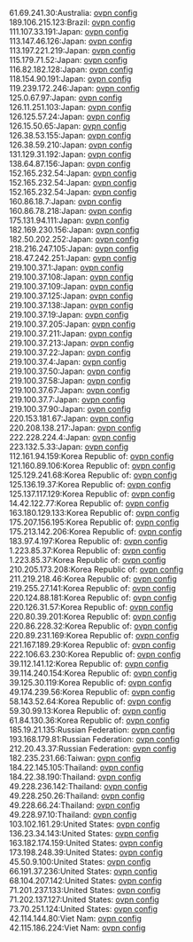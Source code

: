 61.69.241.30:Australia: [ovpn config](vpn/61_69_241_30.ovpn)  
189.106.215.123:Brazil: [ovpn config](vpn/189_106_215_123.ovpn)  
111.107.33.191:Japan: [ovpn config](vpn/111_107_33_191.ovpn)  
113.147.46.126:Japan: [ovpn config](vpn/113_147_46_126.ovpn)  
113.197.221.219:Japan: [ovpn config](vpn/113_197_221_219.ovpn)  
115.179.71.52:Japan: [ovpn config](vpn/115_179_71_52.ovpn)  
116.82.182.128:Japan: [ovpn config](vpn/116_82_182_128.ovpn)  
118.154.90.191:Japan: [ovpn config](vpn/118_154_90_191.ovpn)  
119.239.172.246:Japan: [ovpn config](vpn/119_239_172_246.ovpn)  
125.0.67.97:Japan: [ovpn config](vpn/125_0_67_97.ovpn)  
126.11.251.103:Japan: [ovpn config](vpn/126_11_251_103.ovpn)  
126.125.57.24:Japan: [ovpn config](vpn/126_125_57_24.ovpn)  
126.15.50.65:Japan: [ovpn config](vpn/126_15_50_65.ovpn)  
126.38.53.155:Japan: [ovpn config](vpn/126_38_53_155.ovpn)  
126.38.59.210:Japan: [ovpn config](vpn/126_38_59_210.ovpn)  
131.129.31.192:Japan: [ovpn config](vpn/131_129_31_192.ovpn)  
138.64.87.156:Japan: [ovpn config](vpn/138_64_87_156.ovpn)  
152.165.232.54:Japan: [ovpn config](vpn/152_165_232_54.ovpn)  
152.165.232.54:Japan: [ovpn config](vpn/152_165_232_54.ovpn)  
152.165.232.54:Japan: [ovpn config](vpn/152_165_232_54.ovpn)  
160.86.18.7:Japan: [ovpn config](vpn/160_86_18_7.ovpn)  
160.86.78.218:Japan: [ovpn config](vpn/160_86_78_218.ovpn)  
175.131.94.111:Japan: [ovpn config](vpn/175_131_94_111.ovpn)  
182.169.230.156:Japan: [ovpn config](vpn/182_169_230_156.ovpn)  
182.50.202.252:Japan: [ovpn config](vpn/182_50_202_252.ovpn)  
218.216.247.105:Japan: [ovpn config](vpn/218_216_247_105.ovpn)  
218.47.242.251:Japan: [ovpn config](vpn/218_47_242_251.ovpn)  
219.100.37.1:Japan: [ovpn config](vpn/219_100_37_1.ovpn)  
219.100.37.108:Japan: [ovpn config](vpn/219_100_37_108.ovpn)  
219.100.37.109:Japan: [ovpn config](vpn/219_100_37_109.ovpn)  
219.100.37.125:Japan: [ovpn config](vpn/219_100_37_125.ovpn)  
219.100.37.138:Japan: [ovpn config](vpn/219_100_37_138.ovpn)  
219.100.37.19:Japan: [ovpn config](vpn/219_100_37_19.ovpn)  
219.100.37.205:Japan: [ovpn config](vpn/219_100_37_205.ovpn)  
219.100.37.211:Japan: [ovpn config](vpn/219_100_37_211.ovpn)  
219.100.37.213:Japan: [ovpn config](vpn/219_100_37_213.ovpn)  
219.100.37.22:Japan: [ovpn config](vpn/219_100_37_22.ovpn)  
219.100.37.4:Japan: [ovpn config](vpn/219_100_37_4.ovpn)  
219.100.37.50:Japan: [ovpn config](vpn/219_100_37_50.ovpn)  
219.100.37.58:Japan: [ovpn config](vpn/219_100_37_58.ovpn)  
219.100.37.67:Japan: [ovpn config](vpn/219_100_37_67.ovpn)  
219.100.37.7:Japan: [ovpn config](vpn/219_100_37_7.ovpn)  
219.100.37.90:Japan: [ovpn config](vpn/219_100_37_90.ovpn)  
220.153.181.67:Japan: [ovpn config](vpn/220_153_181_67.ovpn)  
220.208.138.217:Japan: [ovpn config](vpn/220_208_138_217.ovpn)  
222.228.224.4:Japan: [ovpn config](vpn/222_228_224_4.ovpn)  
223.132.5.33:Japan: [ovpn config](vpn/223_132_5_33.ovpn)  
112.161.94.159:Korea Republic of: [ovpn config](vpn/112_161_94_159.ovpn)  
121.160.89.106:Korea Republic of: [ovpn config](vpn/121_160_89_106.ovpn)  
125.129.241.68:Korea Republic of: [ovpn config](vpn/125_129_241_68.ovpn)  
125.136.19.37:Korea Republic of: [ovpn config](vpn/125_136_19_37.ovpn)  
125.137.117.129:Korea Republic of: [ovpn config](vpn/125_137_117_129.ovpn)  
14.42.122.77:Korea Republic of: [ovpn config](vpn/14_42_122_77.ovpn)  
163.180.129.133:Korea Republic of: [ovpn config](vpn/163_180_129_133.ovpn)  
175.207.156.195:Korea Republic of: [ovpn config](vpn/175_207_156_195.ovpn)  
175.213.142.206:Korea Republic of: [ovpn config](vpn/175_213_142_206.ovpn)  
183.97.4.197:Korea Republic of: [ovpn config](vpn/183_97_4_197.ovpn)  
1.223.85.37:Korea Republic of: [ovpn config](vpn/1_223_85_37.ovpn)  
1.223.85.37:Korea Republic of: [ovpn config](vpn/1_223_85_37.ovpn)  
210.205.173.208:Korea Republic of: [ovpn config](vpn/210_205_173_208.ovpn)  
211.219.218.46:Korea Republic of: [ovpn config](vpn/211_219_218_46.ovpn)  
219.255.27.141:Korea Republic of: [ovpn config](vpn/219_255_27_141.ovpn)  
220.124.88.181:Korea Republic of: [ovpn config](vpn/220_124_88_181.ovpn)  
220.126.31.57:Korea Republic of: [ovpn config](vpn/220_126_31_57.ovpn)  
220.80.39.201:Korea Republic of: [ovpn config](vpn/220_80_39_201.ovpn)  
220.86.228.32:Korea Republic of: [ovpn config](vpn/220_86_228_32.ovpn)  
220.89.231.169:Korea Republic of: [ovpn config](vpn/220_89_231_169.ovpn)  
221.167.189.29:Korea Republic of: [ovpn config](vpn/221_167_189_29.ovpn)  
222.106.63.230:Korea Republic of: [ovpn config](vpn/222_106_63_230.ovpn)  
39.112.141.12:Korea Republic of: [ovpn config](vpn/39_112_141_12.ovpn)  
39.114.240.154:Korea Republic of: [ovpn config](vpn/39_114_240_154.ovpn)  
39.125.30.119:Korea Republic of: [ovpn config](vpn/39_125_30_119.ovpn)  
49.174.239.56:Korea Republic of: [ovpn config](vpn/49_174_239_56.ovpn)  
58.143.52.64:Korea Republic of: [ovpn config](vpn/58_143_52_64.ovpn)  
59.30.99.13:Korea Republic of: [ovpn config](vpn/59_30_99_13.ovpn)  
61.84.130.36:Korea Republic of: [ovpn config](vpn/61_84_130_36.ovpn)  
185.19.21.135:Russian Federation: [ovpn config](vpn/185_19_21_135.ovpn)  
193.168.179.81:Russian Federation: [ovpn config](vpn/193_168_179_81.ovpn)  
212.20.43.37:Russian Federation: [ovpn config](vpn/212_20_43_37.ovpn)  
182.235.231.66:Taiwan: [ovpn config](vpn/182_235_231_66.ovpn)  
184.22.145.105:Thailand: [ovpn config](vpn/184_22_145_105.ovpn)  
184.22.38.190:Thailand: [ovpn config](vpn/184_22_38_190.ovpn)  
49.228.236.142:Thailand: [ovpn config](vpn/49_228_236_142.ovpn)  
49.228.250.26:Thailand: [ovpn config](vpn/49_228_250_26.ovpn)  
49.228.66.24:Thailand: [ovpn config](vpn/49_228_66_24.ovpn)  
49.228.97.10:Thailand: [ovpn config](vpn/49_228_97_10.ovpn)  
103.102.161.29:United States: [ovpn config](vpn/103_102_161_29.ovpn)  
136.23.34.143:United States: [ovpn config](vpn/136_23_34_143.ovpn)  
163.182.174.159:United States: [ovpn config](vpn/163_182_174_159.ovpn)  
173.198.248.39:United States: [ovpn config](vpn/173_198_248_39.ovpn)  
45.50.9.100:United States: [ovpn config](vpn/45_50_9_100.ovpn)  
66.191.37.236:United States: [ovpn config](vpn/66_191_37_236.ovpn)  
68.104.207.142:United States: [ovpn config](vpn/68_104_207_142.ovpn)  
71.201.237.133:United States: [ovpn config](vpn/71_201_237_133.ovpn)  
71.202.137.127:United States: [ovpn config](vpn/71_202_137_127.ovpn)  
73.70.251.124:United States: [ovpn config](vpn/73_70_251_124.ovpn)  
42.114.144.80:Viet Nam: [ovpn config](vpn/42_114_144_80.ovpn)  
42.115.186.224:Viet Nam: [ovpn config](vpn/42_115_186_224.ovpn)  
